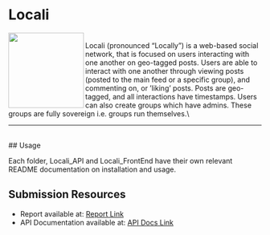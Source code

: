 


# Locali

<img align="left" src="https://imgur.com/borCmZi.png" width="150">
<br /> 
Locali (pronounced “Locally”) is a web-based social network, that is focused
on users interacting with one another on geo-tagged posts. Users are able to
interact with one another through viewing posts (posted to the main feed or a
specific group), and commenting on, or ’liking’ posts. Posts are geo-tagged,
and all interactions have timestamps. Users can also create groups which
have admins. These groups are fully sovereign i.e. groups run themselves.\

---
<br /> 
## Usage

Each folder, Locali_API and Locali_FrontEnd have their own relevant README documentation on installation and usage.

## Submission Resources

- Report available at: [Report Link](https://drive.google.com/file/d/1TSxrlpeCwZ3xbb6_X2oiospn02GJAJrw/view?usp=sharing)
- API Documentation available at: [API Docs Link](https://documenter.getpostman.com/view/11511653/SztEYSBa?version=latest)



